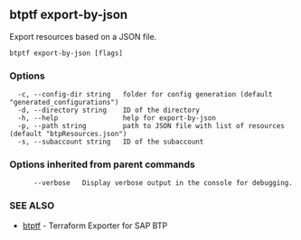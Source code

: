 ## btptf export-by-json

Export resources based on a JSON file.

```
btptf export-by-json [flags]
```

### Options

```
  -c, --config-dir string   folder for config generation (default "generated_configurations")
  -d, --directory string    ID of the directory
  -h, --help                help for export-by-json
  -p, --path string         path to JSON file with list of resources (default "btpResources.json")
  -s, --subaccount string   ID of the subaccount
```

### Options inherited from parent commands

```
      --verbose   Display verbose output in the console for debugging.
```

### SEE ALSO

* [btptf](btptf.md)	 - Terraform Exporter for SAP BTP

